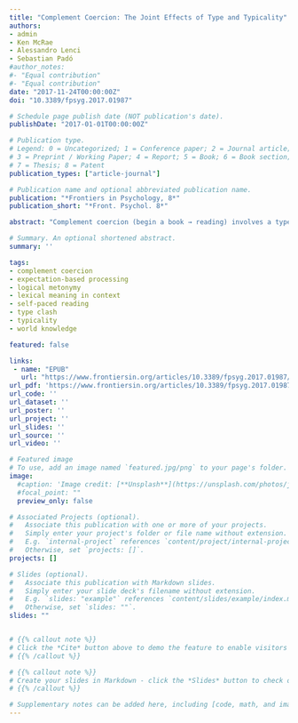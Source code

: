 ```yaml
---
title: "Complement Coercion: The Joint Effects of Type and Typicality"
authors:
- admin
- Ken McRae
- Alessandro Lenci
- Sebastian Padó
#author_notes:
#- "Equal contribution"
#- "Equal contribution"
date: "2017-11-24T00:00:00Z"
doi: "10.3389/fpsyg.2017.01987"

# Schedule page publish date (NOT publication's date).
publishDate: "2017-01-01T00:00:00Z"

# Publication type.
# Legend: 0 = Uncategorized; 1 = Conference paper; 2 = Journal article;
# 3 = Preprint / Working Paper; 4 = Report; 5 = Book; 6 = Book section;
# 7 = Thesis; 8 = Patent
publication_types: ["article-journal"]

# Publication name and optional abbreviated publication name.
publication: "*Frontiers in Psychology, 8*"
publication_short: "*Front. Psychol. 8*"

abstract: "Complement coercion (begin a book → reading) involves a type clash between an event-selecting verb and an entity-denoting object, triggering a covert event (reading). Two main factors involved in complement coercion have been investigated: the semantic type of the object (event vs. entity), and the typicality of the covert event (the author began a book → writing). In previous research, reading times have been measured at the object. However, the influence of the typicality of the subject–object combination on processing an aspectual verb such as begin has not been studied. Using a self-paced reading study, we manipulated semantic type and subject–object typicality, exploiting German word order to measure reading times at the aspectual verb. These variables interacted at the target verb. We conclude that both type and typicality probabilistically guide expectations about upcoming input. These results are compatible with an expectation-based view of complement coercion and language comprehension more generally in which there is rapid interaction between what is typically viewed as linguistic knowledge, and what is typically viewed as domain general knowledge about how the world works."

# Summary. An optional shortened abstract.
summary: ''

tags:
- complement coercion
- expectation-based processing
- logical metonymy
- lexical meaning in context
- self-paced reading
- type clash
- typicality
- world knowledge

featured: false

links:
 - name: "EPUB"
   url: "https://www.frontiersin.org/articles/10.3389/fpsyg.2017.01987/epub"
url_pdf: 'https://www.frontiersin.org/articles/10.3389/fpsyg.2017.01987/pdf'
url_code: ''
url_dataset: ''
url_poster: ''
url_project: ''
url_slides: ''
url_source: ''
url_video: ''

# Featured image
# To use, add an image named `featured.jpg/png` to your page's folder.
image:
  #caption: 'Image credit: [**Unsplash**](https://unsplash.com/photos/jdD8gXaTZsc)'
  #focal_point: ""
  preview_only: false

# Associated Projects (optional).
#   Associate this publication with one or more of your projects.
#   Simply enter your project's folder or file name without extension.
#   E.g. `internal-project` references `content/project/internal-project/index.md`.
#   Otherwise, set `projects: []`.
projects: []

# Slides (optional).
#   Associate this publication with Markdown slides.
#   Simply enter your slide deck's filename without extension.
#   E.g. `slides: "example"` references `content/slides/example/index.md`.
#   Otherwise, set `slides: ""`.
slides: ""


# {{% callout note %}}
# Click the *Cite* button above to demo the feature to enable visitors to import publication metadata into their reference management software.
# {{% /callout %}}

# {{% callout note %}}
# Create your slides in Markdown - click the *Slides* button to check out the example.
# {{% /callout %}}

# Supplementary notes can be added here, including [code, math, and images](https://wowchemy.com/docs/writing-markdown-latex/).
---
```

